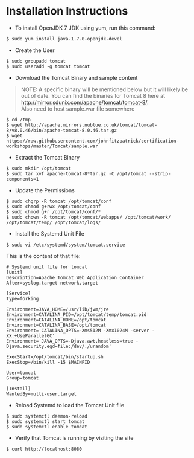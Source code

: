 # Installation Instructions

* To install OpenJDK 7 JDK using yum, run this command:

```
$ sudo yum install java-1.7.0-openjdk-devel
```

* Create the User

<!-- ```
$ sudo groupadd chef
$ sudo useradd -g chef chef
``` -->

```
$ sudo groupadd tomcat
$ sudo useradd -g tomcat tomcat
```

* Download the Tomcat Binary and sample content

> NOTE: A specific binary will be mentioned below but it will likely be out of date. You can find the binaries for Tomcat 8 here at http://mirror.sdunix.com/apache/tomcat/tomcat-8/.  
> Also need to host sample.war file somewhere

```
$ cd /tmp
$ wget http://apache.mirrors.nublue.co.uk/tomcat/tomcat-8/v8.0.46/bin/apache-tomcat-8.0.46.tar.gz
$ wget https://raw.githubusercontent.com/johnfitzpatrick/certification-workshops/master/Tomcat/sample.war
```

* Extract the Tomcat Binary

```
$ sudo mkdir /opt/tomcat
$ sudo tar xvf apache-tomcat-8*tar.gz -C /opt/tomcat --strip-components=1
```

* Update the Permissions

```
$ sudo chgrp -R tomcat /opt/tomcat/conf
$ sudo chmod g+rwx /opt/tomcat/conf
$ sudo chmod g+r /opt/tomcat/conf/*
$ sudo chown -R tomcat /opt/tomcat/webapps/ /opt/tomcat/work/ /opt/tomcat/temp/ /opt/tomcat/logs/
```

* Install the Systemd Unit File

```
$ sudo vi /etc/systemd/system/tomcat.service
```

This is the content of that file:

```
# Systemd unit file for tomcat
[Unit]
Description=Apache Tomcat Web Application Container
After=syslog.target network.target

[Service]
Type=forking

Environment=JAVA_HOME=/usr/lib/jvm/jre
Environment=CATALINA_PID=/opt/tomcat/temp/tomcat.pid
Environment=CATALINA_HOME=/opt/tomcat
Environment=CATALINA_BASE=/opt/tomcat
Environment='CATALINA_OPTS=-Xms512M -Xmx1024M -server -XX:+UseParallelGC'
Environment='JAVA_OPTS=-Djava.awt.headless=true -Djava.security.egd=file:/dev/./urandom'

ExecStart=/opt/tomcat/bin/startup.sh
ExecStop=/bin/kill -15 $MAINPID

User=tomcat
Group=tomcat

[Install]
WantedBy=multi-user.target
```

* Reload Systemd to load the Tomcat Unit file

```
$ sudo systemctl daemon-reload
$ sudo systemctl start tomcat
$ sudo systemctl enable tomcat
```
<!-- 
* Deploy the sample.war content
$ mv /tmp/sample.war /opt/tomcat/webapps -->

* Verify that Tomcat is running by visiting the site

```
$ curl http://localhost:8080
```
